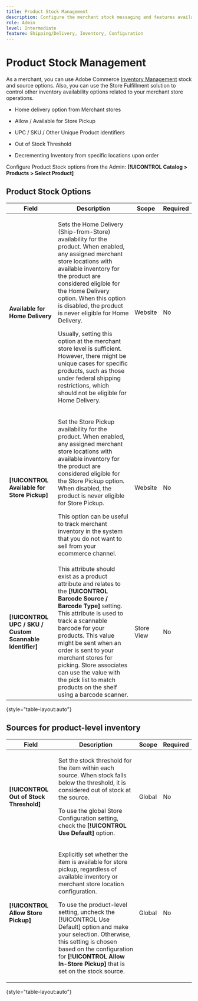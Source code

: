 ```yaml
---
title: Product Stock Management
description: Configure the merchant stock messaging and features available to customers.
role: Admin
level: Intermediate
feature: Shipping/Delivery, Inventory, Configuration
---
```

# Product Stock Management

As a merchant, you can use Adobe Commerce [Inventory Management](https://experienceleague.adobe.com/en/docs/commerce-admin/inventory/introduction) stock and source options. Also, you can use the Store Fulfillment solution to control other inventory availability options related to your merchant store operations.

- Home delivery option from Merchant stores

- Allow / Available for Store Pickup

- UPC / SKU / Other Unique Product Identifiers

- Out of Stock Threshold

- Decrementing Inventory from specific locations upon order

Configure Product Stock options from the Admin: **[!UICONTROL Catalog > Products > Select Product]**

## **Product Stock Options**

| **Field**                                                | **Description**                                                                                                                                                                                                                                                                                                                                                                                                                                                                                                                                           | **Scope**  | **Required** |
|----------------------------------------------------------|-----------------------------------------------------------------------------------------------------------------------------------------------------------------------------------------------------------------------------------------------------------------------------------------------------------------------------------------------------------------------------------------------------------------------------------------------------------------------------------------------------------------------------------------------------------|------------|--------------|
| **Available for Home Delivery**                          | <p>Sets the Home Delivery (Ship-from-Store) availability for the product. When enabled, any assigned merchant store locations with available inventory for the product are considered eligible for the Home Delivery option. When this option is disabled, the product is never eligible for Home Delivery.</p>Usually, setting this option at the merchant store level is sufficient. However, there might be unique cases for specific products, such as those under federal shipping restrictions, which should not be eligible for Home Delivery.</p> | Website    | No           |
| **[!UICONTROL Available for Store Pickup]**              | <p>Set the Store Pickup availability for the product. When enabled, any assigned merchant store locations with available inventory for the product are considered eligible for the Store Pickup option. When disabled, the product is never eligible for Store Pickup.</p><p>This option can be useful to track merchant inventory in the system that you do not want to sell from your ecommerce channel.</p>                                                                                                                                            | Website    | No           |
| **[!UICONTROL UPC / SKU / Custom Scannable Identifier]** | This attribute should exist as a product attribute and relates to the **[!UICONTROL Barcode Source / Barcode Type]** setting. This attribute is used to track a scannable barcode for your products. This value might be sent when an order is sent to your merchant stores for picking. Store associates can use the value with the pick list to match products on the shelf using a barcode scanner.                                                                                                                                                    | Store View | No           |

{style="table-layout:auto"}

## Sources for product-level inventory

| **Field**                               | **Description**                                                                                                                                                                                                                                                                                                                                                                                         | **Scope** | **Required** |
|-----------------------------------------|---------------------------------------------------------------------------------------------------------------------------------------------------------------------------------------------------------------------------------------------------------------------------------------------------------------------------------------------------------------------------------------------------------|-----------|--------------|
| **[!UICONTROL Out of Stock Threshold]** | <p>Set the stock threshold for the item within each source. When stock falls below the threshold, it is considered out of stock at the source.</p><p>To use the global Store Configuration setting, check the **[!UICONTROL Use Default]** option.</p>                                                                                                                                                  | Global    | No           |
| **[!UICONTROL Allow Store Pickup]**     | <p>Explicitly set whether the item is available for store pickup, regardless of available inventory or merchant store location configuration.</p><p>To use the product-level setting, uncheck the [!UICONTROL Use Default] option and make your selection. Otherwise, this setting is chosen based on the configuration for **[!UICONTROL Allow In-Store Pickup]** that is set on the stock source.</p> | Global    | No           |

{style="table-layout:auto"}

